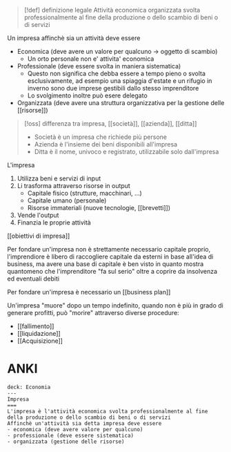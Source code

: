 > [!def] definizione legale
> Attività economica organizzata svolta professionalmente al fine della produzione o dello scambio di beni o di servizi 

Un impresa affinchè sia un attività deve essere
- Economica (deve avere un valore per qualcuno -> oggetto di scambio)
   - Un orto personale non e' attivita' economica
- Professionale (deve essere svolta in maniera sistematica)
	- Questo non significa che debba essere a tempo pieno o svolta esclusivamente, ad esempio una spiaggia d'estate e un rifugio in inverno sono due imprese gestibili dallo stesso imprenditore
	- Lo svolgimento inoltre può esere delegato
- Organizzata (deve avere una struttura organizzativa per la gestione delle [[risorse]])

>[!oss] differenza tra impresa, [[società]], [[azienda]], [[ditta]]
> - Società è un impresa che richiede più persone
> - Azienda è l'insieme dei beni disponibili all'impresa
> - Ditta è il nome, univoco e registrato, utilizzabile solo dall'impresa

L'impresa
1. Utilizza beni e servizi di input
2. Li trasforma attraverso risorse in output
	- Capitale fisico (strutture, macchinari, ...)
	- Capitale umano (personale)
	- Risorse immateriali (nuove tecnologie, [[brevetti]])
3. Vende l'output
4. Finanzia le proprie attività


[[obiettivi di impresa]]

Per fondare un'impresa non è strettamente necessario capitale proprio, l'imprendiore è libero di raccogliere capitale da esterni in base all'idea di business, ma avere una base di capitale è ben visto in quanto mostra quantomeno che l'imprenditore "fa sul serio" oltre a coprire da insolvenza ed eventuali debiti

Per fondare un'impresa è necessario un [[business plan]]

Un'impresa "muore" dopo un tempo indefinito, quando non è più in grado di generare profitti, può "morire" attraverso diverse procedure:
- [[fallimento]]
- [[liquidazione]]
- [[Acquisizione]]



# ANKI

```anki
deck: Economia
---
Impresa
===
L'impresa è l'attività economica svolta professionalmente al fine della produzione o dello scambio di beni o di servizi
Affinchè un'attività sia detta impresa deve essere 
- economica (deve avere valore per qualcuno)
- professionale (deve essere sistematica)
- organizzata (gestione delle risorse)

```

